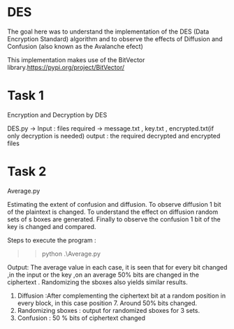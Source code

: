 # DES

The goal here was to understand the implementation of the DES (Data Encryption Standard) algorithm and to observe the effects of Diffusion and Confusion (also known as the Avalanche efect)

This implementation makes use of the BitVector library.https://pypi.org/project/BitVector/

# Task 1

Encryption and Decryption by DES

DES.py -> Input : files required -> message.txt , key.txt , encrypted.txt(if only decryption is needed)
          output : the required decrypted and encrypted files
          
# Task 2

Average.py

Estimating the extent of confusion and diffusion.
To observe diffusion 1 bit of the plaintext is changed. To understand the effect on diffusion random sets of s boxes are generated.
Finally to observe the confusion 1 bit of the key is changed and compared.

Steps to execute the program :
>> python .\Average.py

Output: The average value in each case, it is seen that for every bit changed ,in the input or
the key ,on an average 50% bits are changed in the ciphertext . Randomizing the sboxes also
yields similar results.
1. Diffusion :After complementing the ciphertext bit at a random position in every block, in
this case position 7. Around 50% bits changed.
2. Randomizing sboxes : output for randomized sboxes for 3 sets.
3. Confusion : 50 % bits of ciphertext changed

